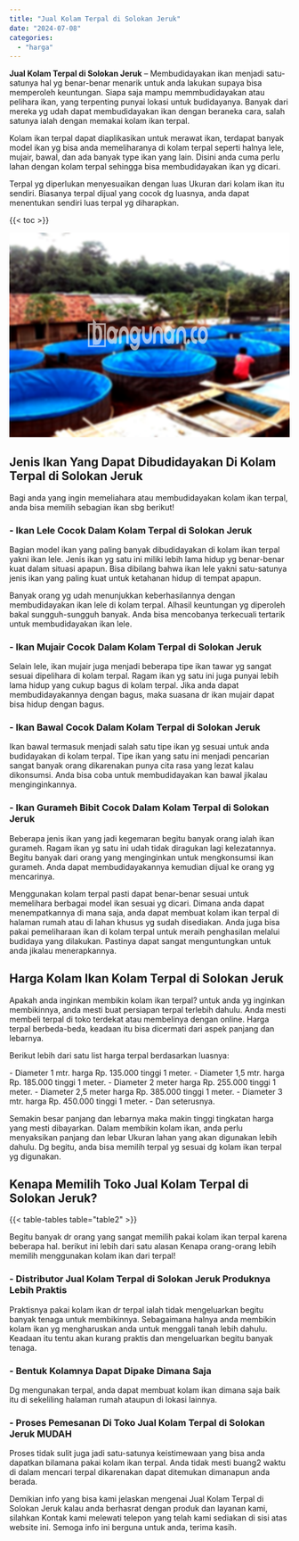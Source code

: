 ```yaml
---
title: "Jual Kolam Terpal di Solokan Jeruk"
date: "2024-07-08"
categories: 
  - "harga"
---
```


**Jual Kolam Terpal di Solokan Jeruk** – Membudidayakan ikan menjadi satu-satunya hal yg benar-benar menarik untuk anda lakukan supaya bisa memperoleh keuntungan. Siapa saja mampu memmbudidayakan atau pelihara ikan, yang terpenting punyai lokasi untuk budidayanya. Banyak dari mereka yg udah dapat membudidayakan ikan dengan beraneka cara, salah satunya ialah dengan memakai kolam ikan terpal.

Kolam ikan terpal dapat diaplikasikan untuk merawat ikan, terdapat banyak model ikan yg bisa anda memeliharanya di kolam terpal seperti halnya lele, mujair, bawal, dan ada banyak type ikan yang lain. Disini anda cuma perlu lahan dengan kolam terpal sehingga bisa membudidayakan ikan yg dicari.

Terpal yg diperlukan menyesuaikan dengan luas Ukuran dari kolam ikan itu sendiri. Biasanya terpal dijual yang cocok dg luasnya, anda dapat menentukan sendiri luas terpal yg diharapkan.

{{< toc >}}

![Jual Kolam Terpal di Solokan Jeruk](/images/jual-kolam-terpal-37.png)

## Jenis Ikan Yang Dapat Dibudidayakan Di Kolam Terpal di Solokan Jeruk

Bagi anda yang ingin memeliahara atau membudidayakan kolam ikan terpal, anda bisa memilih sebagian ikan sbg berikut!

### \- Ikan Lele Cocok Dalam Kolam Terpal di Solokan Jeruk

Bagian model ikan yang paling banyak dibudidayakan di kolam ikan terpal yakni ikan lele. Jenis ikan yg satu ini miliki lebih lama hidup yg benar-benar kuat dalam situasi apapun. Bisa dibilang bahwa ikan lele yakni satu-satunya jenis ikan yang paling kuat untuk ketahanan hidup di tempat apapun.

Banyak orang yg udah menunjukkan keberhasilannya dengan membudidayakan ikan lele di kolam terpal. Alhasil keuntungan yg diperoleh bakal sungguh-sungguh banyak. Anda bisa mencobanya terkecuali tertarik untuk membudidayakan ikan lele.

### \- Ikan Mujair Cocok Dalam Kolam Terpal di Solokan Jeruk

Selain lele, ikan mujair juga menjadi beberapa tipe ikan tawar yg sangat sesuai dipelihara di kolam terpal. Ragam ikan yg satu ini juga punyai lebih lama hidup yang cukup bagus di kolam terpal. Jika anda dapat membudidayakannya dengan bagus, maka suasana dr ikan mujair dapat bisa hidup dengan bagus.

### \- Ikan Bawal Cocok Dalam Kolam Terpal di Solokan Jeruk

Ikan bawal termasuk menjadi salah satu tipe ikan yg sesuai untuk anda budidayakan di kolam terpal. Tipe ikan yang satu ini menjadi pencarian sangat banyak orang dikarenakan punya cita rasa yang lezat kalau dikonsumsi. Anda bisa coba untuk membudidayakan kan bawal jikalau menginginkannya.

### \- Ikan Gurameh Bibit Cocok Dalam Kolam Terpal di Solokan Jeruk

Beberapa jenis ikan yang jadi kegemaran begitu banyak orang ialah ikan gurameh. Ragam ikan yg satu ini udah tidak diragukan lagi kelezatannya. Begitu banyak dari orang yang menginginkan untuk mengkonsumsi ikan gurameh. Anda dapat membudidayakannya kemudian dijual ke orang yg mencarinya.

Menggunakan kolam terpal pasti dapat benar-benar sesuai untuk memelihara berbagai model ikan sesuai yg dicari. Dimana anda dapat menempatkannya di mana saja, anda dapat membuat kolam ikan terpal di halaman rumah atau di lahan khusus yg sudah disediakan. Anda juga bisa pakai pemeliharaan ikan di kolam terpal untuk meraih penghasilan melalui budidaya yang dilakukan. Pastinya dapat sangat menguntungkan untuk anda jikalau menerapkannya.

## Harga Kolam Ikan Kolam Terpal di Solokan Jeruk

Apakah anda inginkan membikin kolam ikan terpal? untuk anda yg inginkan membikinnya, anda mesti buat persiapan terpal terlebih dahulu. Anda mesti membeli terpal di toko terdekat atau membelinya dengan online. Harga terpal berbeda-beda, keadaan itu bisa dicermati dari aspek panjang dan lebarnya.

Berikut lebih dari satu list harga terpal berdasarkan luasnya:

\- Diameter 1 mtr. harga Rp. 135.000 tinggi 1 meter. - Diameter 1,5 mtr. harga Rp. 185.000 tinggi 1 meter. - Diameter 2 meter harga Rp. 255.000 tinggi 1 meter. - Diameter 2,5 meter harga Rp. 385.000 tinggi 1 meter. - Diameter 3 mtr. harga Rp. 450.000 tinggi 1 meter. - Dan seterusnya.

Semakin besar panjang dan lebarnya maka makin tinggi tingkatan harga yang mesti dibayarkan. Dalam membikin kolam ikan, anda perlu menyaksikan panjang dan lebar Ukuran lahan yang akan digunakan lebih dahulu. Dg begitu, anda bisa memilih terpal yg sesuai dg kolam ikan terpal yg digunakan.

## Kenapa Memilih Toko Jual Kolam Terpal di Solokan Jeruk?

{{< table-tables table="table2" >}}

Begitu banyak dr orang yang sangat memilih pakai kolam ikan terpal karena beberapa hal. berikut ini lebih dari satu alasan Kenapa orang-orang lebih memilih menggunakan kolam ikan dari terpal!

### \- Distributor Jual Kolam Terpal di Solokan Jeruk Produknya Lebih Praktis

Praktisnya pakai kolam ikan dr terpal ialah tidak mengeluarkan begitu banyak tenaga untuk membikinnya. Sebagaimana halnya anda membikin kolam ikan yg mengharuskan anda untuk menggali tanah lebih dahulu. Keadaan itu tentu akan kurang praktis dan mengeluarkan begitu banyak tenaga.

### \- Bentuk Kolamnya Dapat Dipake Dimana Saja

Dg mengunakan terpal, anda dapat membuat kolam ikan dimana saja baik itu di sekeliling halaman rumah ataupun di lokasi lainnya.

### \- Proses Pemesanan Di Toko Jual Kolam Terpal di Solokan Jeruk MUDAH

Proses tidak sulit juga jadi satu-satunya keistimewaan yang bisa anda dapatkan bilamana pakai kolam ikan terpal. Anda tidak mesti buang2 waktu di dalam mencari terpal dikarenakan dapat ditemukan dimanapun anda berada.

Demikian info yang bisa kami jelaskan mengenai Jual Kolam Terpal di Solokan Jeruk kalau anda berhasrat dengan produk dan layanan kami, silahkan Kontak kami melewati telepon yang telah kami sediakan di sisi atas website ini. Semoga info ini berguna untuk anda, terima kasih.
